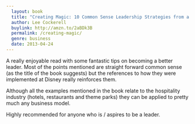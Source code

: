 ```yaml
---
  layout: book
  title: "Creating Magic: 10 Common Sense Leadership Strategies from a Life at Disney"
  author: Lee Cockerell
  buylink: http://amzn.to/2aBDk3B
  permalink: /creating-magic/
  genre: business
  date: 2013-04-24
---
```


A really enjoyable read with some fantastic tips on becoming a better leader. Most of the points mentioned are straight forward common sense (as the title of the book suggests) but the references to how they were implemented at Disney really reinforces them.

Although all the examples mentioned in the book relate to the hospitality industry (hotels, restaurants and theme parks) they can be applied to pretty much any business model.

Highly recommended for anyone who is / aspires to be a leader.
